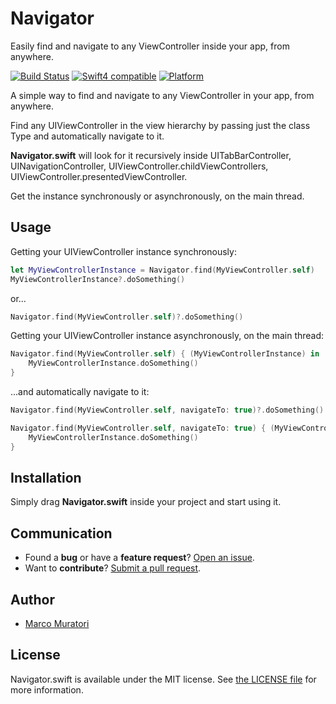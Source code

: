 # Navigator

Easily find and navigate to any ViewController inside your app, from anywhere.

[![Build Status][TravisBadge]][TravisLink] [![Swift4 compatible][Swift4Badge]][Swift4Link] [![Platform][PlatformBadge]][PlatformLink]

A simple way to find and navigate to any ViewController in your app, from anywhere.

Find any UIViewController in the view hierarchy by passing just the class Type and automatically navigate to it.

**Navigator.swift** will look for it recursively inside UITabBarController, UINavigationController, UIViewController.childViewControllers, UIViewController.presentedViewController. 

Get the instance synchronously or asynchronously, on the main thread.


## Usage
Getting your UIViewController instance synchronously:
```swift
let MyViewControllerInstance = Navigator.find(MyViewController.self)
MyViewControllerInstance?.doSomething()
```
or...
```swift
Navigator.find(MyViewController.self)?.doSomething()
```


Getting your UIViewController instance asynchronously, on the main thread:
```swift
Navigator.find(MyViewController.self) { (MyViewControllerInstance) in
    MyViewControllerInstance.doSomething()
}
```

...and automatically navigate to it:
```swift
Navigator.find(MyViewController.self, navigateTo: true)?.doSomething()

Navigator.find(MyViewController.self, navigateTo: true) { (MyViewControllerInstance) in
    MyViewControllerInstance.doSomething()
}
```

## Installation

Simply drag **Navigator.swift** inside your project and start using it.

## Communication

- Found a **bug** or have a **feature request**? [Open an issue][].
- Want to **contribute**? [Submit a pull request][].

[Read the contributing guidelines]: ./CONTRIBUTING.md#contributing
[Ask on Stack Overflow]: http://stackoverflow.com/questions/tagged/Navigator
[Open an issue]: https://github.com/oblq/Navigator/issues/new
[Submit a pull request]: https://github.com/oblq/Navigator/fork


## Author

- [Marco Muratori](mailto:marcomrtr@gmail.com) 

## License

Navigator.swift is available under the MIT license. See [the LICENSE
file](./LICENSE.txt) for more information.


[Swift]: https://swift.org/

[TravisBadge]: https://img.shields.io/travis/stephencelis/SQLite.swift/master.svg?style=flat
[TravisLink]: https://travis-ci.org/stephencelis/SQLite.swift

[PlatformBadge]: https://cocoapod-badges.herokuapp.com/p/SQLite.swift/badge.png
[PlatformLink]: http://cocoadocs.org/docsets/SQLite.swift

[Swift4Badge]: https://img.shields.io/badge/swift-4-orange.svg?style=flat
[Swift4Link]: https://developer.apple.com/swift/
